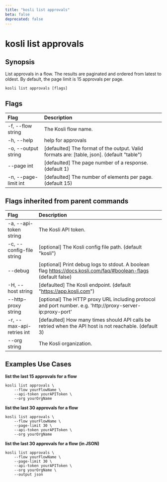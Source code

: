 ```yaml
---
title: "kosli list approvals"
beta: false
deprecated: false
---
```


# kosli list approvals

## Synopsis

List approvals in a flow.
The results are paginated and ordered from latest to oldest.
By default, the page limit is 15 approvals per page.  


```shell
kosli list approvals [flags]
```

## Flags
| Flag | Description |
| :--- | :--- |
|    -f, --flow string  |  The Kosli flow name.  |
|    -h, --help  |  help for approvals  |
|    -o, --output string  |  [defaulted] The format of the output. Valid formats are: [table, json]. (default "table")  |
|        --page int  |  [defaulted] The page number of a response. (default 1)  |
|    -n, --page-limit int  |  [defaulted] The number of elements per page. (default 15)  |


## Flags inherited from parent commands
| Flag | Description |
| :--- | :--- |
|    -a, --api-token string  |  The Kosli API token.  |
|    -c, --config-file string  |  [optional] The Kosli config file path. (default "kosli")  |
|        --debug  |  [optional] Print debug logs to stdout. A boolean flag https://docs.kosli.com/faq/#boolean-flags (default false)  |
|    -H, --host string  |  [defaulted] The Kosli endpoint. (default "https://app.kosli.com")  |
|        --http-proxy string  |  [optional] The HTTP proxy URL including protocol and port number. e.g. 'http://proxy-server-ip:proxy-port'  |
|    -r, --max-api-retries int  |  [defaulted] How many times should API calls be retried when the API host is not reachable. (default 3)  |
|        --org string  |  The Kosli organization.  |


## Examples Use Cases

**list the last 15 approvals for a flow**

```shell
kosli list approvals \ 
	--flow yourFlowName \
	--api-token yourAPIToken \
	--org yourOrgName

```

**list the last 30 approvals for a flow**

```shell
kosli list approvals \
	--flow yourFlowName \
	--page-limit 30 \
	--api-token yourAPIToken \
	--org yourOrgName

```

**list the last 30 approvals for a flow (in JSON)**

```shell
kosli list approvals \
	--flow yourFlowName \
	--page-limit 30 \
	--api-token yourAPIToken \
	--org yourOrgName \
	--output json
```

